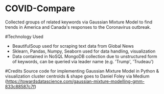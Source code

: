 # COVID-Compare
Collected groups of related keywords via Gaussian Mixture Model to find trends in America and Canada's responses to the Coronavirus outbreak. 

#Technology Used
- BeautifulSoup used for scraping text data from Global News
- Sklearn, Pandas, Numpy, Seaborn used for data handling, visualization
- Data contained in NoSQL MongoDB collection due to unstructured form of keywords, can be queried via leader name (e.g. 'Trump', 'Trudeau')

#Credits
Source code for implementing Gaussian Mixture Model in Python & visualization cluster centroids & shape goes to Daniel Foley via Medium (https://towardsdatascience.com/gaussian-mixture-modelling-gmm-833c88587c7f)

